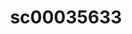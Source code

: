 ---
ee_id: '227'
site: '1'
type: '2'
url: 2010-015-sc00035633
title: sc00035633
year: '2010'
display_year: '2010'
medium: 'Pen on All Purpose Security Paper (Grey) #24 bond'
dims: 11 x 8.5 inches
pitch: ''
ps: ''
live_url: ''
related: ''
youtube: ''
related_code: ''
imgs: cadliner-drawing-2010-015-digital-database-ih_1.jpg
subheading: ''
download: ''
add_credit: ''
commission: ''
layout: things-i-made
---